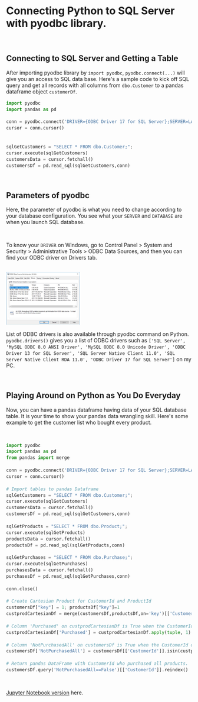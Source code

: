 # Connecting Python to SQL Server with pyodbc library.

<br>

## Connecting to SQL Server and Getting a Table
After importing pyodbc library by `import pyodbc`, `pyodbc.connect(...)` will give you an access to SQL data base. Here's a sample code to kick off SQL query and get all records with all columns from `dbo.Customer` to a pandas dataframe object `customerDf`.


```python
import pyodbc
import pandas as pd

conn = pyodbc.connect('DRIVER={ODBC Driver 17 for SQL Server};SERVER=LAPTOP-A3NFG0UM;DATABASE=S19SQLPlayground_Seb;Trusted_Connection=yes;')
cursor = conn.cursor()


sqlGetCustomers = "SELECT * FROM dbo.Customer;";
cursor.execute(sqlGetCustomers)
customersData = cursor.fetchall()
customersDf = pd.read_sql(sqlGetCustomers,conn)
```

<br>

## Parameters of pyodbc

Here, the parameter of pyodbc is what you need to change according to your database configuration. You see what your `SERVER` and `DATABASE` are when you launch SQL database. 

<br>

To know your `DRIVER` on Windows, go to Control Panel > System and Security > Administrative Tools > ODBC Data Sources, and then you can find your ODBC driver on Drivers tab.

<br>

<img src="https://github.com/daydreamersjp/DataScienceTechInstitute/blob/master/DataWrangling/MiniProject/ODBC%20Data%20Source%20Administrator.jpg" width="200">

<br>

List of ODBC drivers is also available through pyodbc command on Python. ```pyodbc.drivers()``` gives you a list of ODBC drivers such as ```['SQL Server',
 'MySQL ODBC 8.0 ANSI Driver',
 'MySQL ODBC 8.0 Unicode Driver',
 'ODBC Driver 13 for SQL Server',
 'SQL Server Native Client 11.0',
 'SQL Server Native Client RDA 11.0',
 'ODBC Driver 17 for SQL Server']```
 on my PC.

<br>

## Playing Around on Python as You Do Everyday

Now, you can have a pandas dataframe having data of your SQL database table. It is your time to show your pandas data wrangling skill. Here's some example to get the customer list who bought every product.

<br>

```python
import pyodbc
import pandas as pd
from pandas import merge

conn = pyodbc.connect('DRIVER={ODBC Driver 17 for SQL Server};SERVER=LAPTOP-A3NFG0UM;DATABASE=S19SQLPlayground_Seb;Trusted_Connection=yes;')
cursor = conn.cursor()

# Import tables to pandas Dataframe
sqlGetCustomers = "SELECT * FROM dbo.Customer;";
cursor.execute(sqlGetCustomers)
customersData = cursor.fetchall()
customersDf = pd.read_sql(sqlGetCustomers,conn)

sqlGetProducts = "SELECT * FROM dbo.Product;";
cursor.execute(sqlGetProducts)
productsData = cursor.fetchall()
productsDf = pd.read_sql(sqlGetProducts,conn)

sqlGetPurchases = "SELECT * FROM dbo.Purchase;";
cursor.execute(sqlGetPurchases)
purchasesData = cursor.fetchall()
purchasesDf = pd.read_sql(sqlGetPurchases,conn)

conn.close()

# Create Cartesian Product for CustomerId and ProductId
customersDf["key"] = 1; productsDf["key"]=1
custprodCartesianDf = merge(customersDf,productsDf,on='key')[['CustomerId', 'ProductId']]

# Column 'Purchased' on custprodCartesianDf is True when the CustomerId purchased the ProductId, based on PurchasesDf.
custprodCartesianDf['Purchased'] = custprodCartesianDf.apply(tuple, 1).isin(purchasesDf[['CustomerId', 'ProductId']].apply(tuple, 1))

# Column 'NotPurchasedAll' on customersDf is True when the CustomerId does not purchase all products recorded in ProductsDf.
customersDf['NotPurchasedAll'] = customersDf[['CustomerId']].isin(custprodCartesianDf.query('Purchased==False')[['CustomerId']].values.ravel())

# Return pandas DataFrame with CustomerId who purchased all products.
customersDf.query('NotPurchasedAll==False')[['CustomerId']].reindex()
```

<br>

[Jupyter Notebook version](https://github.com/daydreamersjp/DataScienceTechInstitute/blob/master/DataWrangling/MiniProject/Mini%20project.ipynb) here.

